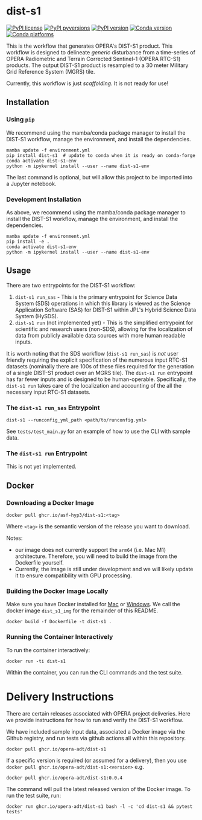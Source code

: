 # dist-s1

[![PyPI license](https://img.shields.io/pypi/l/dist-s1.svg)](https://pypi.python.org/pypi/dist-s1/)
[![PyPI pyversions](https://img.shields.io/pypi/pyversions/dist-s1.svg)](https://pypi.python.org/pypi/dist-s1/)
[![PyPI version](https://img.shields.io/pypi/v/dist-s1.svg)](https://pypi.python.org/pypi/dist-s1/)
[![Conda version](https://img.shields.io/conda/vn/conda-forge/dist_s1)](https://anaconda.org/conda-forge/dist_s1)
[![Conda platforms](https://img.shields.io/conda/pn/conda-forge/dist_s1)](https://anaconda.org/conda-forge/dist_s1)

This is the workflow that generates OPERA's DIST-S1 product. This workflow is designed to delineate *generic* disturbance from a time-series of OPERA Radiometric and Terrain Corrected Sentinel-1 (OPERA RTC-S1) products. The output DIST-S1 product is resampled to a 30 meter Military Grid Reference System (MGRS) tile.

Currently, this workflow is just *scaffolding*. It is not ready for use!

## Installation

### Using `pip`

We recommend using the mamba/conda package manager to install the DIST-S1 workflow, manage the environment, and install the dependencies.

```
mamba update -f environment.yml
pip install dist-s1  # update to conda when it is ready on conda-forge
conda activate dist-s1-env
python -m ipykernel install --user --name dist-s1-env
```

The last command is optional, but will allow this project to be imported into a Jupyter notebook.


### Development Installation

As above, we recommend using the mamba/conda package manager to install the DIST-S1 workflow, manage the environment, and install the dependencies.

```
mamba update -f environment.yml
pip install -e .
conda activate dist-s1-env
python -m ipykernel install --user --name dist-s1-env
```

## Usage

There are two entrypoints for the DIST-S1 workflow:

1. `dist-s1 run_sas` - This is the primary entrypoint for Science Data System (SDS) operations in which this library is viewed as the Science Application Software (SAS) for DIST-S1 within JPL's Hybrid Science Data System (HySDS).
2. `dist-s1 run` (not implemented yet) - This is the simplified entrypoint for scientific and research users (non-SDS), allowing for the localization of data from publicly available data sources with more human readable inputs.

It is worth noting that the SDS workflow (`dist-s1 run_sas`) is *not* user friendly requiring the explicit specification of the numerous input RTC-S1 datasets (nominally there are 100s of these files required for the generation of a single DIST-S1 product over an MGRS tile). The `dist-s1 run` entrypoint has far fewer inputs and is designed to be human-operable. Specifically, the `dist-s1 run` takes care of the localization and accounting of the all the necessary input RTC-S1 datasets.

### The `dist-s1 run_sas` Entrypoint

```
dist-s1 --runconfig_yml_path <path/to/runconfig.yml>
```

See `tests/test_main.py` for an example of how to use the CLI with sample data.

### The `dist-s1 run` Entrypoint

This is not yet implemented.

## Docker

### Downloading a Docker Image

```
docker pull ghcr.io/asf-hyp3/dist-s1:<tag>
```
Where `<tag>` is the semantic version of the release you want to download.

Notes: 
- our image does not currently support the `arm64` (i.e. Mac M1) architecture. Therefore, you will need to build the image from the Dockerfile yourself.
- Currently, the image is still under development and we will likely update it to ensure compatibility with GPU processing.

### Building the Docker Image Locally

Make sure you have Docker installed for [Mac](https://docs.docker.com/desktop/setup/install/mac-install/) or [Windows](https://docs.docker.com/desktop/setup/install/windows-install/). We call the docker image `dist_s1_img` for the remainder of this README.

```
docker build -f Dockerfile -t dist-s1 .
```

### Running the Container Interactively

To run the container interactively:
```
docker run -ti dist-s1
```
Within the container, you can run the CLI commands and the test suite.


# Delivery Instructions

There are certain releases associated with OPERA project deliveries. Here we provide instructions for how to run and verify the DIST-S1 workflow.

We have included sample input data, associated a Docker image via the Github registry, and run tests via github actions all within this repository.

```
docker pull ghcr.io/opera-adt/dist-s1
```
If a specific version is required (or assumed for a delivery), then you use `docker pull ghcr.io/opera-adt/dist-s1:<version>` e.g.
```
docker pull ghcr.io/opera-adt/dist-s1:0.0.4
```
The command will pull the latest released version of the Docker image. To run the test suite, run:
```
docker run ghcr.io/opera-adt/dist-s1 bash -l -c 'cd dist-s1 && pytest tests'
``` 


